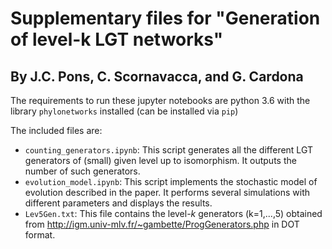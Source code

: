 # Supplementary files for "Generation of level-k LGT networks"
## By J.C. Pons, C. Scornavacca, and G. Cardona

The requirements to run these jupyter notebooks are python 3.6 with the library `phylonetworks` installed (can be installed via `pip`)

The included files are:

* `counting_generators.ipynb`: This script generates all the different LGT generators of (small) given level up to isomorphism. It outputs the number of such generators.
* `evolution_model.ipynb`: This script implements the stochastic model of evolution described in the paper. It performs several simulations with different parameters and displays the results.
* `Lev5Gen.txt`: This file contains the level-$k$ generators (k=1,...,5) obtained from http://igm.univ-mlv.fr/~gambette/ProgGenerators.php in DOT format.
